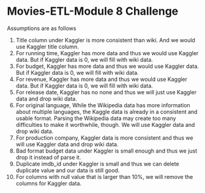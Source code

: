 # Movies-ETL-Module 8 Challenge
Assumptions are as follows
1.	Title column under Kaggler is more consistent than wiki. And we would use Kaggler title column.
2.	For running time, Kaggler has more data and thus we would use Kaggler data. But if Kaggler data is 0, we will fill with wiki data.
3.	For budget, Kaggler has more data and thus we would use Kaggler data. But if Kaggler data is 0, we will fill with wiki data.
4.	For revenue, Kaggler has more data and thus we would use Kaggler data. But if Kaggler data is 0, we will fill with wiki data.
5.	For release date, Kaggler has no none and thus we will just use Kaggler data and drop wiki data.
6.	For original language, While the Wikipedia data has more information about multiple languages, the Kaggle data is already in a consistent and usable format. Parsing the Wikipedia data may create too many difficulties to make it worthwhile, though. We will use Kaggler data and drop wiki data.
7.	For production company, Kaggler data is more consistent and thus we will use Kaggler data and drop wiki data.
8.	Bad format budget data under Kaggler is small enough and thus we just drop it instead of parse it.
9.	Duplicate imdb_id under Kaggler is small and thus we can delete duplicate value and our data is still good.
10.	For columns with null value that is larger than 10%, we will remove the columns for Kaggler data.
